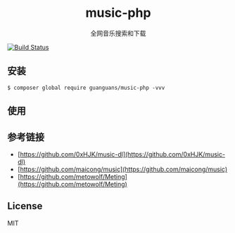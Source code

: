 <h1 align="center"> music-php </h1>

<p align="center"> 全网音乐搜索和下载</p>

[![Build Status](https://travis-ci.org/guanguans/music-php.svg?branch=master)](https://travis-ci.org/guanguans/music-php)

## 安装

``` shell
$ composer global require guanguans/music-php -vvv
```

## 使用

## 参考链接

* [https://github.com/0xHJK/music-dl](https://github.com/0xHJK/music-dl)
* [https://github.com/maicong/music](https://github.com/maicong/music)
* [https://github.com/metowolf/Meting](https://github.com/metowolf/Meting)

## License

MIT